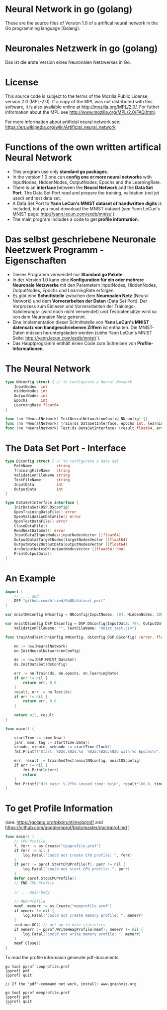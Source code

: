# Neural Network in go (golang)
These are the source files of Version 1.0 of a artifical neural network in the Go programming language (Golang).

# Neuronales Netzwerk in go (golang)
Das ist die erste Version eines Neuronalen Netzwerkes in Go.

# License

This source code is subject to the terms of the Mozilla Public
License, version 2.0 (MPL-2.0). If a copy of the MPL was not
distributed with this software, it is also available online at
<http://mozilla.org/MPL/2.0/>.  For futher information about the MPL see <http://www.mozilla.org/MPL/2.0/FAQ.html>.

For more information about artificial neural network see: 
https://en.wikipedia.org/wiki/Artificial_neural_network
 
# Functions of the own written artifical Neural Network

* This program use only **standard go packages**. 
* In the version 1.0 one can **config one or more neural networks** with InputNodes, HiddenNodes, OutputNodes, Epochs and the LearningRate. 
* There is an **interface** between the **Neural Network** and the **Data Set Port**. The Data Set Port read and prepare the training, validation (not jet used) and test data set. 
* A Data Set Port to **Yann LeCun's MNIST dataset of handwritten digits** is included, but you must download the MNIST dataset (see Yann LeCun's MNIST page: http://yann.lecun.com/exdb/mnist/ ).
* The main program includes a code to get **profile information**.

# Das selbst geschriebene Neuronale Neetzwerk Programm  - Eigenschaften

* Dieses Programm verwendet nur **Standard go Pakete**.
* In der Version 1.0 kann eine **Konfiguration für ein oder mehrere Neuronale Netzwerke** mit den Parametern InputNodes, HiddenNodes, OutputNodes, Epochs und LearningRate erfolgen.
* Es gibt eine **Schnittstelle** zwischen dem **Neuronalen Netz** (Neural Network) und dem **Vorverarbeiten der Daten** (Data Set Port). Der Vorprozess zum Einlesen und Vorverarbeiten der Trainings-, Validierungs- (wird noch nicht verwendet) und Testdatensätze wird so von dem Neuronalen Netz getrennt.
* Eine Implementation dieser Schnittstelle von **Yann LeCun's MNIST datensatz von handgeschriebenen Ziffern** ist enthalten. Die MNIST-Daten müssen heruntergeladen werden (siehe Yann LeCun's MNIST Seite:  http://yann.lecun.com/exdb/mnist/ ).
* Das Hauptprogramm enthält einen Code zum Schreiben von **Profile-Informationen**. 


# The Neural Network

```go
type NNconfig struct { // to configurate a Neural Network
	InputNodes  int
	HiddenNodes int
	OutputNodes int
	Epochs      int
	LearningRate float64
}

func (nn *NeuralNetwork) InitNeuralNetwork(nnConfig NNconfig) {}
func (nn *NeuralNetwork) Train(ds DataSetInterface, epochs int, learningRate float64) (err error) {}
func (nn *NeuralNetwork) Test(ds DataSetInterface) (result float64, err error) {}
```

# The Data Set Port - Interface
```go
type DSconfig struct { // to configurate a Data Set
	PathName           string
	TrainingFileName   string
	ValidationFileName string
	TestFileName       string
	InputData          int
	OutputData         int
}

type DataSetInterface interface {
	InitDataSet(DSP.DSconfig)
	OpenTrainingDataFile() error
	OpenValidationDataFile() error
	OpenTestDataFile() error
	CloseDataFile()
	ReadNextDataSet() error
	InputData2InputNodes(inputNodesVector []float64)
	OutputData2TargetNodes(targetNodesVector []float64)
	OutputNotes2OutputData(outputNodesVector []float64)
	AreOutputNotesOK(outputNodesVector []float64) bool
	PrintOutputData()
}
```
# An Example
```go
import (
    // .... and 
	DSP "github.com/hfried/GoNN/dataset_port"
)

var mnistNNconfig NNconfig = NNconfig{InputNodes: 784, HiddenNodes: 200, OutputNodes: 10, Epochs: 1, LerningRate: 0.2}

var mnistDSconfig DSP.DSconfig = DSP.DSconfig{InputData: 784, OutputData: 1, PathName: "mnist_dataset/", TrainingFileName: "mnist_train.csv",
	ValidationFileName: "", TestFileName: "mnist_test.csv"}

func trainAndTest(nnConfig NNconfig, dsConfig DSP.DSconfig) (error, float64) {

	nn := new(NeuralNetwork)
	nn.InitNeuralNetwork(nnConfig)

	ds := new(DSP.MNIST_DataSet)
	ds.InitDataSet(dsConfig)

	err := nn.Train(ds, nn.epochs, nn.learningRate)
	if err != nil {
		return err, 0.0
	}
	result, err := nn.Test(ds)
	if err != nil {
		return err, 0.0
	}
	
	return nil, result
}

func main() {

    startTime := time.Now()
	jahr, mon, tag := startTime.Date()
	stunde, minute, sekunde := startTime.Clock()
	fmt.Printf("Start: %02d.%02d.%d  %02d:%02d:%02d with %d Epochs\n", tag, mon, jahr, stunde, minute, sekunde, mnistNNconfig.Epochs)

	err, result := trainAndTest(mnistNNconfig, mnistDSconfig)
	if err != nil {
		fmt.Println(err)
		return
	}
	fmt.Printf("Hit rate: %.2f%% \nused time: %s\n", result*100.0, time.Now().Sub(startTime))
}
```

# To get Profile Information

(see: https://golang.org/pkg/runtime/pprof/  and https://github.com/google/pprof/blob/master/doc/pprof.md )

```go
func main() {
	// CPU-Profile
	f, ferr := os.Create("cpuprofile.prof")
	if ferr != nil {
		log.Fatal("could not create CPU profile: ", ferr)
	}
	if perr := pprof.StartCPUProfile(f); perr != nil {
		log.Fatal("could not start CPU profile: ", perr)
	}
	defer pprof.StopCPUProfile()
	// END CPU-Profile
	
	// ... main-body
	
	// MEM-Profile
	memf, memerr := os.Create("memprofile.prof")
	if memerr != nil {
		log.Fatal("could not create memory profile: ", memerr)
	}
	runtime.GC() // get up-to-date statistics
	if memerr := pprof.WriteHeapProfile(memf); memerr != nil {
		log.Fatal("could not write memory profile: ", memerr)
	}
	memf.Close()
}
```
To read the profile informaion generate pdf-documents
```
go tool pprof cpuprofile.prof
(pprof) pdf
(pprof) quit

// If the "pdf"-command not work, install: www.graphviz.org 

go tool pprof memprofile.prof
(pprof) pdf
(pprof) quit
´´´
